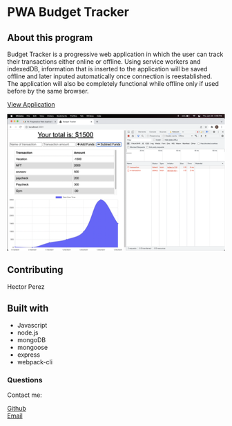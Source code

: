 # PWA Budget Tracker 

## About this program

Budget Tracker is a progressive web application in which the user can track their transactions either online or offline. Using service workers and indexedDB, information that is inserted to the application will be saved offline and later inputed automatically once connection is reestablished. The application will also be completely functional while offline only if used before by the same browser.

[View Application](https://powerful-coast-68918.herokuapp.com/)

![Application screenshot](media/budget.png)



## Contributing
Hector Perez

## Built with

* Javascript
* node.js
* mongoDB
* mongoose
* express
* webpack-cli


### Questions
Contact me:

[Github](https://www.github.com/hpere102) <br>
[Email](mailto:hpere102@fiu.edu)